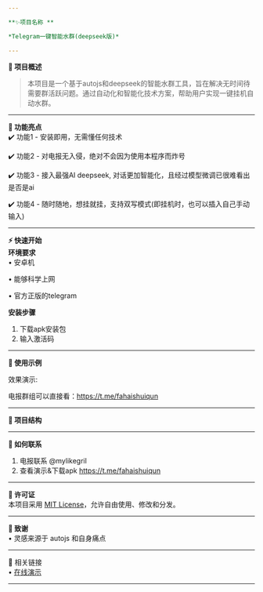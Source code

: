 ```yaml
---

**✨项目名称 **  

*Telegram一键智能水群(deepseek版)* 

---
```


**🚀 项目概述** 

> 本项目是一个基于autojs和deepseek的智能水群工具，旨在解决无时间待需要群活跃问题。通过自动化和智能化技术方案，帮助用户实现一键挂机自动水群。

---

**🌟 功能亮点**  
✔️ 功能1 - 安装即用，无需懂任何技术

✔️ 功能2 - 对电报无入侵，绝对不会因为使用本程序而炸号  

✔️ 功能3 - 接入最强AI deepseek, 对话更加智能化，且经过模型微调已很难看出是否是ai

✔️ 功能4 - 随时随地，想挂就挂，支持双写模式(即挂机时，也可以插入自己手动输入)

---

**⚡ 快速开始**  
**环境要求**  
• 安卓机 

• 能够科学上网

• 官方正版的telegram

**安装步骤**  

1. 下载apk安装包
2. 输入激活码




---

**🎯 使用示例**  

效果演示:

电报群组可以直接看：https://t.me/fahaishuiqun

---

**📂 项目结构**  

---

**🤝 如何联系**  
1.  电报联系 @mylikegril
2.  查看演示&下载apk https://t.me/fahaishuiqun


---

**📜 许可证**  
本项目采用 [MIT License](LICENSE)，允许自由使用、修改和分发。

---

**🙏 致谢**  
• 灵感来源于 autojs 和自身痛点


---

🔗 相关链接  
• [在线演示](https://t.me/telegram) 


---
